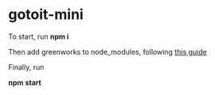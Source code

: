 # gotoit-mini

To start, run 
<b>npm i</b>
<p>Then add greenworks to node_modules, following <a href="https://github.com/greenheartgames/greenworks/blob/master/docs/build-instructions-electron.md">this guide</a></p>
<p>Finally, run</p>
<b>npm start</b>
